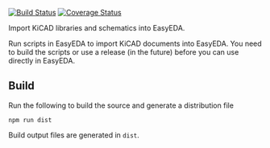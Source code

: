 [![Build Status](https://travis-ci.org/garretfick/easyeda-importer.svg?branch=master)](https://travis-ci.org/garretfick/easyeda-importer)
[![Coverage Status](https://coveralls.io/repos/github/garretfick/easyeda-importer/badge.svg?branch=master)](https://coveralls.io/github/garretfick/easyeda-importer?branch=master)

Import KiCAD libraries and schematics into EasyEDA.

Run scripts in EasyEDA to import KiCAD documents into EasyEDA. You need to build the scripts
or use a release (in the future) before you can use directly in EasyEDA.

## Build

Run the following to build the source and generate a distribution file

`npm run dist`

Build output files are generated in `dist`.

